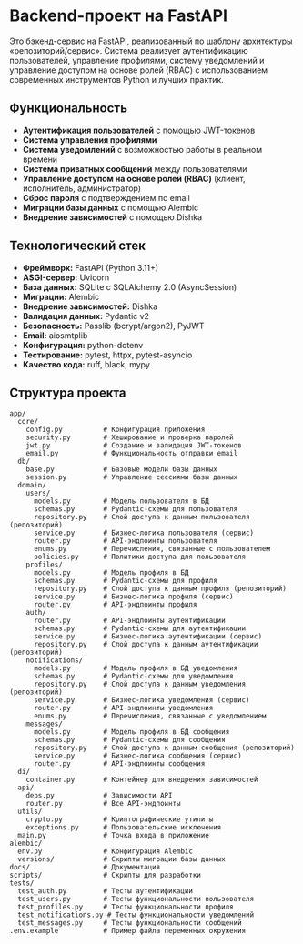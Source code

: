 # Backend-проект на FastAPI

Это бэкенд-сервис на FastAPI, реализованный по шаблону архитектуры «репозиторий/сервис». Система реализует аутентификацию пользователей, управление профилями, систему уведомлений и управление доступом на основе ролей (RBAC) с использованием современных инструментов Python и лучших практик.

## Функциональность

*   **Аутентификация пользователей** с помощью JWT-токенов
*   **Система управления профилями**
*   **Система уведомлений** с возможностью работы в реальном времени
*   **Система приватных сообщений** между пользователями
*   **Управление доступом на основе ролей (RBAC)** (клиент, исполнитель, администратор)
*   **Сброс пароля** с подтверждением по email
*   **Миграции базы данных** с помощью Alembic
*   **Внедрение зависимостей** с помощью Dishka

## Технологический стек

*   **Фреймворк:** FastAPI (Python 3.11+)
*   **ASGI-сервер:** Uvicorn
*   **База данных:** SQLite с SQLAlchemy 2.0 (AsyncSession)
*   **Миграции:** Alembic
*   **Внедрение зависимостей:** Dishka
*   **Валидация данных:** Pydantic v2
*   **Безопасность:** Passlib (bcrypt/argon2), PyJWT
*   **Email:** aiosmtplib
*   **Конфигурация:** python-dotenv
*   **Тестирование:** pytest, httpx, pytest-asyncio
*   **Качество кода:** ruff, black, mypy

## Структура проекта

```
app/
  core/
    config.py          # Конфигурация приложения
    security.py        # Хеширование и проверка паролей
    jwt.py             # Создание и валидация JWT-токенов
    email.py           # Функциональность отправки email
  db/
    base.py            # Базовые модели базы данных
    session.py         # Управление сессиями базы данных
  domain/
    users/
      models.py        # Модель пользователя в БД
      schemas.py       # Pydantic-схемы для пользователя
      repository.py    # Слой доступа к данным пользователя (репозиторий)
      service.py       # Бизнес-логика пользователя (сервис)
      router.py        # API-эндпоинты пользователя
      enums.py         # Перечисления, связанные с пользователем
      policies.py      # Политики доступа для пользователя
    profiles/
      models.py        # Модель профиля в БД
      schemas.py       # Pydantic-схемы для профиля
      repository.py    # Слой доступа к данным профиля (репозиторий)
      service.py       # Бизнес-логика профиля (сервис)
      router.py        # API-эндпоинты профиля
    auth/
      router.py        # API-эндпоинты аутентификации
      schemas.py       # Pydantic-схемы для аутентификации
      service.py       # Бизнес-логика аутентификации (сервис)
      repository.py    # Слой доступа к данным аутентификации (репозиторий)
    notifications/
      models.py        # Модель профиля в БД уведомления
      schemas.py       # Pydantic-схемы для уведомления
      repository.py    # Слой доступа к данным уведомления (репозиторий)
      service.py       # Бизнес-логика уведомления (сервис)
      router.py        # API-эндпоинты уведомления
      enums.py         # Перечисления, связанные с уведомлением
    messages/
      models.py        # Модель профиля в БД сообщения
      schemas.py       # Pydantic-схемы для сообщения
      repository.py    # Слой доступа к данным сообщения (репозиторий)
      service.py       # Бизнес-логика сообщения (сервис)
      router.py        # API-эндпоинты сообщения
  di/
    container.py       # Контейнер для внедрения зависимостей
  api/
    deps.py            # Зависимости API
    router.py          # Все API-эндпоинты 
  utils/
    crypto.py          # Криптографические утилиты
    exceptions.py      # Пользовательские исключения
  main.py              # Точка входа в приложение
alembic/
  env.py               # Конфигурация Alembic
  versions/            # Скрипты миграции базы данных
docs/                  # Документация
scripts/               # Скрипты для разработки
tests/
  test_auth.py         # Тесты аутентификации
  test_users.py        # Тесты функциональности пользователя
  test_profiles.py     # Тесты функциональности профиля
  test_notifications.py # Тесты функциональности уведомлений
  test_messages.py     # Тесты функциональности сообщений
.env.example           # Пример файла переменных окружения
```

